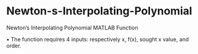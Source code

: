 # Newton-s-Interpolating-Polynomial
Newton’s Interpolating Polynomial MATLAB Function

<p>&#8226; The function requires 4 inputs: respectively x, f(x), sought x value, and order.</p>



